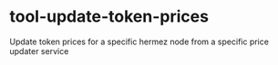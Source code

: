 # tool-update-token-prices
Update token prices for a specific hermez node from a specific price updater service

